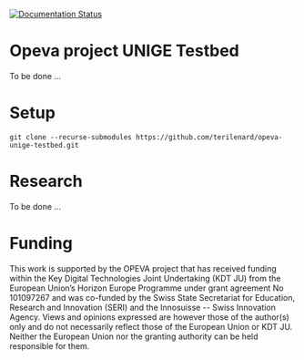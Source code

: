 [![Documentation Status](https://readthedocs.org/projects/opeva-unige-testbed/badge/?version=latest)](https://opeva-unige-testbed.readthedocs.io/en/latest/?badge=latest)

# Opeva project UNIGE Testbed
To be done ...

# Setup

```
git clone --recurse-submodules https://github.com/terilenard/opeva-unige-testbed.git
```

# Research
To be done ...

# Funding

This work is supported by the OPEVA project that has received funding within the Key Digital Technologies Joint Undertaking (KDT JU) from the European Union’s Horizon Europe Programme under grant agreement No 101097267 and was co-funded by the Swiss State Secretariat for Education, Research and Innovation (SERI) and the Innosuisse -- Swiss Innovation Agency. Views and opinions expressed are however those of the author(s) only and do not necessarily reflect those of the European Union or KDT JU. Neither the European Union nor the granting authority can be held responsible for them.
